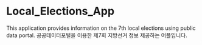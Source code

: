# Local_Elections_App
This application provides information on the 7th local elections using public data portal. 
공공데이터포털을 이용한 제7회 지방선거 정보 제공하는 어플입니다.
